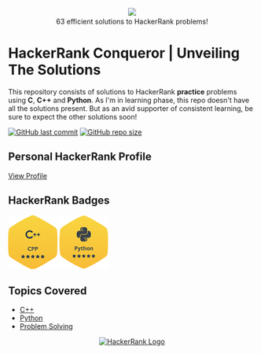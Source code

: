 <p align="center">
    <a href="https://www.hackerrank.com/aryankashyap">
        <img height=85 src="https://d3keuzeb2crhkn.cloudfront.net/hackerrank/assets/styleguide/logo_wordmark-f5c5eb61ab0a154c3ed9eda24d0b9e31.svg">
    </a>
    <br>63 efficient solutions to HackerRank problems!  
</p>

# HackerRank Conqueror | Unveiling The Solutions

This repository consists of solutions to HackerRank **practice** problems using **C**, **C++** and **Python**. As I'm in learning phase, this repo doesn't have all the solutions present. But as an avid supporter of consistent learning, be sure to expect the other solutions soon!

[![GitHub last commit](https://img.shields.io/github/last-commit/aryankashyap7/Hackerrank-Conqueror)](https://github.com//aryankashyap7/Hackerrank-Conqueror/commits/master)
[![GitHub repo size](https://img.shields.io/github/repo-size/aryankashyap7/Hackerrank-Conqueror)](https://github.com//aryankashyap7/Hackerrank-Conqueror/archive/master.zip)

## Personal HackerRank Profile

[View Profile](https://www.hackerrank.com/aryankashyap)

## HackerRank Badges

![C++](/Badges/5_Star_C++.png)
![Python](/Badges/5_Star_Python.png)

## Topics Covered

- [C++](#c++)
- [Python](#python)
- [Problem Solving](#problem-solving)

<p align="center">
    <a href="https://www.hackerrank.com/aryankashyap7">
        <img alt="HackerRank Logo" src="https://hrcdn.net/fcore/assets/brand/h_mark_sm-966d2b45e3.svg">
    </a>
</p>
